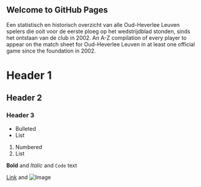 ## Welcome to GitHub Pages

Een statistisch en historisch overzicht van alle Oud-Heverlee Leuven spelers die ooit voor de eerste ploeg op het wedstrijdblad stonden, sinds het ontstaan van de club in 2002.
An A-Z compilation of every player to appear on the match sheet for Oud-Heverlee Leuven in at least one official game since the foundation in 2002.

# Header 1
## Header 2
### Header 3

- Bulleted
- List

1. Numbered
2. List

**Bold** and _Italic_ and `Code` text

[Link](https://en.wikipedia.org/wiki/Jordan_Remacle) and ![Image](https://en.wikipedia.org/wiki/Jordan_Remacle#/media/File:Metall-Lokeren_(3).jpg)
```
